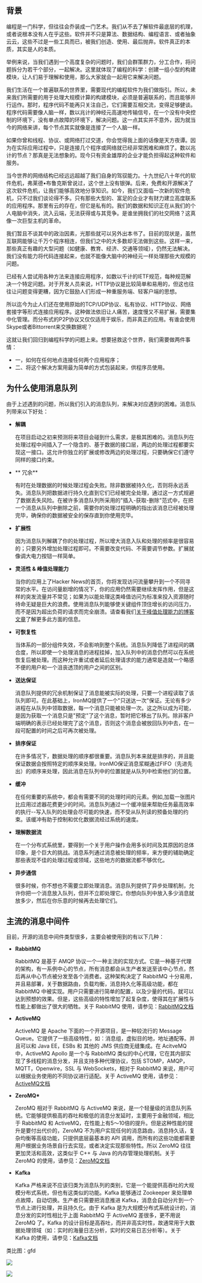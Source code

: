## 背景

编程是一门科学，但往往会乔装成一门艺术。我们从不去了解软件最底层的机理，或者说根本没有人在乎这些。软件并不只是算法、数据结构、编程语言、或者抽象云云，这些不过是一些工具而已，被我们创造、使用、最后抛弃。软件真正的本质，其实是人的本质。

举例来说，当我们遇到一个高度复杂的问题时，我们会群策群力，分工合作，将问题拆分为若干个部分，一起解决。这里就体现了编程的科学：创建一组小型的构建模块，让人们易于理解和使用，那么大家就会一起用它来解决问题。

我们生活在一个普遍联系的世界里，需要现代的编程软件为我们做指引。所以，未来我们所需要的用于处理大规模计算的构建模块，必须是普遍联系的，而且能够并行运作。那时，程序代码不能再只关注自己，它们需要互相交流，变得足够健谈。程序代码需要像人脑一样，数以兆计的神经元高速地传输信号，在一个没有中央控制的环境下，没有单点故障的环境下，解决问题。这一点其实并不意外，因为就当今的网络来讲，每个节点其实就像是连接了一个人脑一样。

如果你曾和线程、协议、或网络打过交道，你会觉得我上面的话像是天方夜谭。因为在实际应用过程中，只是连接几个程序或网络就已经非常困难和麻烦了。数以兆计的节点？那真是无法想象的。现今只有资金雄厚的企业才能负担得起这种软件和服务。

当今世界的网络结构已经远远超越了我们自身的驾驭能力。十九世纪八十年代的软件危机，弗莱德•布鲁克斯曾说过，这个世上没有银弹。后来，免费和开源解决了这次软件危机，让我们能够高效地分享知识。如今，我们又面临一次新的软件危机，只不过我们谈论得不多。只有那些大型的、富足的企业才有财力建立高度联系的应用程序。那里有云的存在，但它是私有的。我们的数据和知识正在从我们的个人电脑中消失，流入云端，无法获得或与其竞争。是谁坐拥我们的社交网络？这真像一次巨型主机的革命。

我们暂且不谈其中的政治因素，光那些就可以另外出本书了。目前的现状是，虽然互联网能够让千万个程序相连，但我们之中的大多数却无法做到这些。这样一来，那些真正有趣的大型问题（如健康、教育、经济、交通等领域），仍然无法解决。我们没有能力将代码连接起来，也就不能像大脑中的神经元一样处理那些大规模的问题。

已经有人尝试用各种方法来连接应用程序，如数以千计的IETF规范，每种规范解决一个特定问题。对于开发人员来说，HTTP协议是比较简单和易用的，但这也往往让问题变得更糟，因为它鼓励人们形成一种重服务端、轻客户端的思想。

所以迄今为止人们还在使用原始的TCP/UDP协议、私有协议、HTTP协议、网络套接字等形式连接应用程序。这种做法依旧让人痛苦，速度慢又不易扩展，需要集中化管理。而分布式的P2P协议又仅仅适用于娱乐，而非真正的应用。有谁会使用Skype或者Bittorrent来交换数据呢？

这就让我们回归到编程科学的问题上来。想要拯救这个世界，我们需要做两件事情：

* 一，如何在任何地点连接任何两个应用程序；
* 二、将这个解决方案用最为简单的方式包装起来，供程序员使用。

## 为什么使用消息队列

由于上述遇到的问题，所以我们引入的消息队列，来解决对应遇到的困难。消息队列带来以下好处：

* **解耦**

  在项目启动之初来预测将来项目会碰到什么需求，是极其困难的。消息队列在处理过程中间插入了一个隐含的、基于数据的接口层，两边的处理过程都要实现这一接口。这允许你独立的扩展或修改两边的处理过程，只要确保它们遵守同样的接口约束。

* ** 冗余**

  有时在处理数据的时候处理过程会失败。除非数据被持久化，否则将永远丢失。消息队列把数据进行持久化直到它们已经被完全处理，通过这一方式规避了数据丢失风险。在被许多消息队列所采用的"插入-获取-删除"范式中，在把一个消息从队列中删除之前，需要你的处理过程明确的指出该消息已经被处理完毕，确保你的数据被安全的保存直到你使用完毕。

* **扩展性**

  因为消息队列解耦了你的处理过程，所以增大消息入队和处理的频率是很容易的；只要另外增加处理过程即可。不需要改变代码、不需要调节参数。扩展就像调大电力按钮一样简单。

* **灵活性 & 峰值处理能力**

  当你的应用上了Hacker News的首页，你将发现访问流量攀升到一个不同寻常的水平。在访问量剧增的情况下，你的应用仍然需要继续发挥作用，但是这样的突发流量并不常见；如果为以能处理这类峰值访问为标准来投入资源随时待命无疑是巨大的浪费。使用消息队列能够使关键组件顶住增长的访问压力，而不是因为超出负荷的请求而完全崩溃。请查看我们[关于峰值处理能力的博客文章](http://blog.iron.io/2012/06/spikability-applications-ability-to.html)了解更多此方面的信息。

* **可恢复性**

  当体系的一部分组件失效，不会影响到整个系统。消息队列降低了进程间的耦合度，所以即使一个处理消息的进程挂掉，加入队列中的消息仍然可以在系统恢复后被处理。而这种允许重试或者延后处理请求的能力通常是造就一个略感不便的用户和一个沮丧透顶的用户之间的区别。

* **送达保证**

  消息队列提供的冗余机制保证了消息能被实际的处理，只要一个进程读取了该队列即可。在此基础上，IronMQ提供了一个"只送达一次"保证。无论有多少进程在从队列中领取数据，每一个消息只能被处理一次。这之所以成为可能，是因为获取一个消息只是"预定"了这个消息，暂时把它移出了队列。除非客户端明确的表示已经处理完了这个消息，否则这个消息会被放回队列中去，在一段可配置的时间之后可再次被处理。

* **排序保证**

  在许多情况下，数据处理的顺序都很重要。消息队列本来就是排序的，并且能保证数据会按照特定的顺序来处理。IronMO保证消息浆糊通过FIFO（先进先出）的顺序来处理，因此消息在队列中的位置就是从队列中检索他们的位置。

* **缓冲**

  在任何重要的系统中，都会有需要不同的处理时间的元素。例如,加载一张图片比应用过滤器花费更少的时间。消息队列通过一个缓冲层来帮助任务最高效率的执行--写入队列的处理会尽可能的快速，而不受从队列读的预备处理的约束。该缓冲有助于控制和优化数据流经过系统的速度。

* **理解数据流**

  在一个分布式系统里，要得到一个关于用户操作会用多长时间及其原因的总体印象，是个巨大的挑战。消息系列通过消息被处理的频率，来方便的辅助确定那些表现不佳的处理过程或领域，这些地方的数据流都不够优化。

* **异步通信**

  很多时候，你不想也不需要立即处理消息。消息队列提供了异步处理机制，允许你把一个消息放入队列，但并不立即处理它。你想向队列中放入多少消息就放多少，然后在你乐意的时候再去处理它们。

## 主流的消息中间件

目前，开源的消息中间件类型很多，主要会被使用到的有以下几种：

* **RabbitMQ**

  RabbitMQ 是基于 AMQP 协议一个一种主流的实现方式。它是一种基于代理的架构，有一系例中心的节点，所有消息都会从生产者发送至该中心节点，然后再从中心节点被分发至各个消费者。这种架构决定了 RabbitMQ 十分易用，并且易部署，关于数据路由，负载均衡，消息持久化等高级功能，都在 RabbitMQ 中被实现。用户只需要进行简单的配置，以及少量的代码，就可以达到预想的效果。但是，这些高级的特性增加了起复杂度，使得其在扩展性与性能上都做出了很大的牺牲。关于 RabbitMQ 使用，请参见：[RabbitMQ文档](https://www.rabbitmq.com/documentation.html)

* **ActiveMQ**

  ActiveMQ 是 Apache 下面的一个开源项目，是一种较流行的 Message Queue。它提供了一些高级特性，如：消息组，虚拟目的地，地址通配等。并且可以和 Java EE，ESBs 和 其他的 JMS 供应商无缝集成。在 AcitveMQ 中，ActiveMQ Apollo 是一个与 RabbitMQ 类似的中心代理，它在其内部实现了多线程的消息分发，并且支持多种代理协议，包括 STOMP，AMQP，MQTT，Openwire，SSL 与 WebSockets，相对于 RabbitMQ 来说，用户可以根据业务使用的不同协议进行适配。关于 ActiveMQ 使用，请参见：[ActiveMQ文档](http://activemq.apache.org/getting-started.html)

* **ZeroMQ\***

  ZeroMQ 相对于 RabbitMQ 与 ActiveMQ 来说，是一个轻量级的消息队列系统。它能够提供极高的吞吐和极低的消息分发延时，主要用于金融领域，相比于 RabbitMQ 和 ActiveMQ，在性能上有5～10倍的提升。但是这种性能的提升是要付出代价的，ZeroMQ 不为用户实现任何的消息路由，消息持久话，复杂均衡等高级功能，只提供底层最基本的 API 调用，而所有的这些功能都需要用户根据业务场景自行去实现，或者决定实现那些特性。所以 ZeroMQ 往往更加灵活和高效，这类似于 C++ 与 Java 的内存管理处理机制。关于 ZeroMQ 的使用，请参见：[ZeroMQ文档](https://github.com/anjuke/zguide-cn/)

* **Kafka**

  Kafka 严格来说不应该归类为消息队列的类别，它是一个能提供高吞吐的大规模分布式系统，但也有这类似的功能。Kafka 能够通过 Zookeeper 来处理单点故障，自动切换。生产者只需要把消息推进 Kafka，消息会自动分片到一个节点上进行处理，并且持久化。由于 Kafka 是为大规模分布式系统设计的，消息分发的实时性相比于上面 RabbitMQ 于 ActiveMQ 差很多，更不用说 ZeroMQ 了。Kafka 的设计目标是高吞吐，而并非高实时性，故通常用于大数据处理领域（如：实时的海量日志分析，实时的交易日志分析等）。关于 Kafka 的使用，请参见：[Kafka文档](https://kafka.apache.org/documentation/)

类比图：gfd

![](/assets/xiaoxizhongjianjian_1.png)

![](/assets/xiaoxizhongjianjian_2.png)

